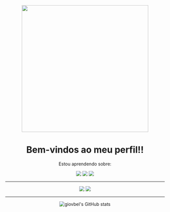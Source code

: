 <div align="center" > 

<img  width="400px" src="https://static.tumblr.com/287b61b7ef3df0a6ac6d0d39443cd82b/wwutgi8/3huoayusd/tumblr_static_9i8rg8sl7m040k0csggc4gcgs_2048_v2.gif">
  
 </div>
<div>
  
  <div align="center">
  <h1>Bem-vindos ao meu perfil!! </h1>
  <p> Estou aprendendo sobre: </p>
  </div>
  
  <div align="center" >
<img src="https://img.shields.io/badge/java-%23ED8B00.svg?style=for-the-badge&logo=openjdk&logoColor=white">
<img src="https://img.shields.io/badge/css3-%231572B6.svg?style=for-the-badge&logo=css3&logoColor=white">
<img src="https://img.shields.io/badge/html5-%23E34F26.svg?style=for-the-badge&logo=html5&logoColor=white">
<hr>
<img src="https://img.shields.io/badge/Eclipse-FE7A16.svg?style=for-the-badge&logo=Eclipse&logoColor=white">
<img src="https://img.shields.io/badge/Visual%20Studio%20Code-0078d7.svg?style=for-the-badge&logo=visual-studio-code&logoColor=white">
 <hr>
    
   ![giovbel's GitHub stats](https://github-readme-stats.vercel.app/api?username=giovbel&show_icons=true&theme=tokyonight)
    
  </div>
